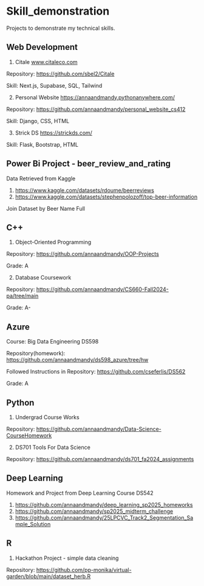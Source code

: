 # Skill_demonstration
Projects to demonstrate my technical skills.

## Web Development
1. Citale www.citaleco.com

Repository: https://github.com/sbel2/Citale

Skill: Next.js, Supabase, SQL, Tailwind

2. Personal Website https://annaandmandy.pythonanywhere.com/

Repository: https://github.com/annaandmandy/personal_website_cs412

Skill: Django, CSS, HTML

3. Strick DS https://strickds.com/

Skill: Flask, Bootstrap, HTML

## Power Bi Project - beer_review_and_rating
Data Retrieved from Kaggle
1. https://www.kaggle.com/datasets/rdoume/beerreviews
2. https://www.kaggle.com/datasets/stephenpolozoff/top-beer-information

Join Dataset by Beer Name Full

## C++
1. Object-Oriented Programming

Repository: https://github.com/annaandmandy/OOP-Projects

Grade: A

2. Database Coursework

Repository: https://github.com/annaandmandy/CS660-Fall2024-pa/tree/main

Grade: A-

## Azure
Course: Big Data Engineering DS598

Repository(homework): https://github.com/annaandmandy/ds598_azure/tree/hw

Followed Instructions in Repository: https://github.com/cseferlis/DS562

Grade: A

## Python
1. Undergrad Course Works

Repository: https://github.com/annaandmandy/Data-Science-CourseHomework

2. DS701 Tools For Data Science

Repository: https://github.com/annaandmandy/ds701_fa2024_assignments

## Deep Learning
Homework and Project from Deep Learning Course DS542

1. https://github.com/annaandmandy/deep_learning_sp2025_homeworks
2. https://github.com/annaandmandy/sp2025_midterm_challenge
3. https://github.com/annaandmandy/25LPCVC_Track2_Segmentation_Sample_Solution

## R
1. Hackathon Project - simple data cleaning

Repository: https://github.com/pp-monika/virtual-garden/blob/main/dataset_herb.R
